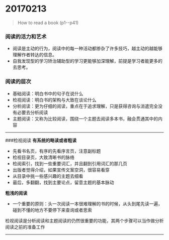 # 20170213
> How to read a book (p1--p41)

### 阅读的活力和艺术
- 阅读是主动的行为，阅读中的每一种活动都掺杂了许多技巧，越主动的越能够理解作者转达的信息。
- 自我发现型的学习矫治辅助型的学习更能够加深理解，前提是学习者能更多的去思考。

### 阅读的层次
- 基础阅读：明白书中的句子在说什么
- 检视阅读：明白书的架构与大致在谈论什么
- 分析阅读：更为仔细的阅读，重点在于追求理解，只是获得咨询与消遣完全没有必要去分析阅读
- 主题阅读：又称为比较阅读，围绕一个主题去阅读多本书，融会贯通其中的内容

---

###检视阅读
**有系统的略读或者粗读**
- 先看书名页，有序的先看序言页，注意副标题
- 检视目录页，大致清晰书的脉络
- 检阅索引，找到一些重要词汇，并且翻到引用词汇的那几页
- 出版者觉得介绍，如果宣传文案空洞，很容易看穿
- 从目录中挑一些感兴趣的主题去细看
- 最后，多翻翻，找到主要论点，留意主题的基本脉动

**粗浅的阅读**
- 一个重要的原则：头一次阅读一本很难理解的书的时候，从头到尾先读一遍，碰到不懂的地方不要停下来查询或者思索

检视阅读是分析阅读和主题阅读的仍然很重要的功能，其两个步骤可以当作做分析阅读之前的准备工作

---



